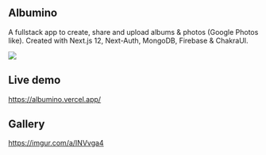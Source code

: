 ## Albumino
A fullstack app to create, share and upload albums & photos (Google Photos like). Created with Next.js 12, Next-Auth, MongoDB, Firebase & ChakraUI.

<image src="https://i.imgur.com/zKcJ8lI.png">

## Live demo
https://albumino.vercel.app/

## Gallery 
https://imgur.com/a/INVvga4
